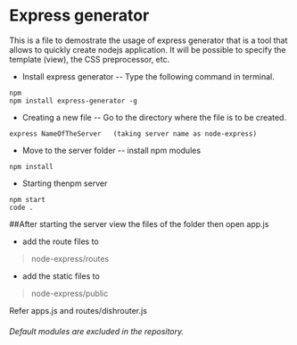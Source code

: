 # Express generator

This is a file to demostrate the usage of express generator that is a tool that allows to quickly create nodejs application. It will be possible to specify the template (view), the CSS preprocessor, etc.

- Install express generator 
-- Type the following command in terminal.
```
npm
npm install express-generator -g
```

- Creating a new file 
-- Go to the directory where the file is to be created.
```
express NameOfTheServer   (taking server name as node-express)
```

- Move to the server folder
-- install npm  modules

```
npm install
```

- Starting thenpm server

```
npm start
code .
```

##After starting the server view the files of the folder then open app.js

- add the route files to 
> node-express/routes

- add the static files to
> node-express/public 

Refer apps.js and routes/dishrouter.js

###### Default modules are excluded in the repository.

